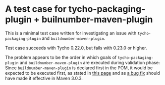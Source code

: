 A test case for tycho-packaging-plugin + builnumber-maven-plugin
================================================================

This is a minimal test case written for investigating an issue with
`tycho-packaging-plugin` and `buildnumber-maven-plugin`.

Test case succeeds with Tycho 0.22.0, but fails with 0.23.0 or higher.

The problem appears to be the order in which goals of
`tycho-packaging-plugin` and `buildnumber-maven-plugin` are executed
during validation phase: Since `buildnumber-maven-plugin` is declared
first in the POM, it would be expected to be executed first, as stated
in
[this page](https://maven.apache.org/guides/introduction/introduction-to-the-lifecycle.html)
and as [a bug fix](https://issues.apache.org/jira/browse/MNG-2258)
should have made it effective in Maven 3.0.3.
